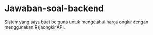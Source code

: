 # Jawaban-soal-backend
Sistem yang saya buat berguna untuk mengetahui harga ongkir dengan menggunakan Rajaongkir API.
